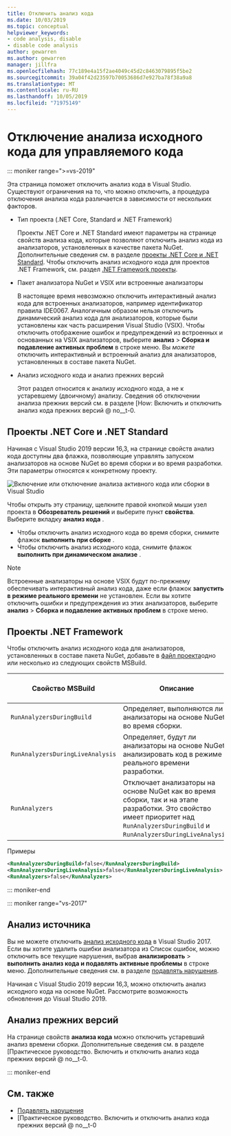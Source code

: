 ```yaml
---
title: Отключить анализ кода
ms.date: 10/03/2019
ms.topic: conceptual
helpviewer_keywords:
- code analysis, disable
- disable code analysis
author: gewarren
ms.author: gewarren
manager: jillfra
ms.openlocfilehash: 77c189e4a15f2ae4049c45d2c8463079895f5be2
ms.sourcegitcommit: 39a04f42d23597b70053686d7e927ba78f38a9a8
ms.translationtype: MT
ms.contentlocale: ru-RU
ms.lasthandoff: 10/05/2019
ms.locfileid: "71975149"
---
```

# <a name="how-to-disable-source-code-analysis-for-managed-code"></a>Отключение анализа исходного кода для управляемого кода

::: moniker range=">=vs-2019"

Эта страница поможет отключить анализ кода в Visual Studio. Существуют ограничения на то, что можно отключить, а процедура отключения анализа кода различается в зависимости от нескольких факторов.

- Тип проекта (.NET Core, Standard и .NET Framework)

  Проекты .NET Core и .NET Standard имеют параметры на странице свойств анализа кода, которые позволяют отключить анализ кода из анализаторов, установленных в качестве пакета NuGet. Дополнительные сведения см. в разделе [проекты .NET Core и .NET Standard](#net-core-and-net-standard-projects). Чтобы отключить анализ исходного кода для проектов .NET Framework, см. раздел [.NET Framework проекты](#net-framework-projects).

- Пакет анализатора NuGet и VSIX или встроенные анализаторы

  В настоящее время невозможно отключить интерактивный анализ кода для встроенных анализаторов, например идентификатор правила IDE0067. Аналогичным образом нельзя отключить динамический анализ кода для анализаторов, которые были установлены как часть расширения Visual Studio (VSIX). Чтобы отключить отображение ошибок и предупреждений из встроенных и основанных на VSIX анализаторов, выберите **анализ** > **Сборка и подавление активных проблем** в строке меню. Вы *можете* отключить интерактивный и встроенный анализ для анализаторов, установленных в составе пакета NuGet.

- Анализ исходного кода и анализ прежних версий

  Этот раздел относится к анализу исходного кода, а не к устаревшему (двоичному) анализу. Сведения об отключении анализа прежних версий см. в разделе [How: Включить и отключить анализ кода прежних версий @ no__t-0.

## <a name="net-core-and-net-standard-projects"></a>Проекты .NET Core и .NET Standard

Начиная с Visual Studio 2019 версии 16,3, на странице свойств анализ кода доступны два флажка, позволяющие управлять запуском анализаторов на основе NuGet во время сборки и во время разработки. Эти параметры относятся к конкретному проекту.

![Включение или отключение анализа активного кода или сборки в Visual Studio](media/run-on-build-run-live-analysis.png)

Чтобы открыть эту страницу, щелкните правой кнопкой мыши узел проекта в **Обозреватель решений** и выберите пункт **свойства**. Выберите вкладку **анализ кода** .

- Чтобы отключить анализ исходного кода во время сборки, снимите флажок **выполнить при сборке** .
- Чтобы отключить анализ исходного кода, снимите флажок **выполнить при динамическом анализе** .

> [!NOTE]
> Встроенные анализаторы на основе VSIX будут по-прежнему обеспечивать интерактивный анализ кода, даже если флажок **запустить в режиме реального времени** не установлен. Если вы хотите отключить ошибки и предупреждения из этих анализаторов, выберите **анализ** > **Сборка и подавление активных проблем** в строке меню.

## <a name="net-framework-projects"></a>Проекты .NET Framework

Чтобы отключить анализ исходного кода для анализаторов, установленных в составе пакета NuGet, добавьте в [файл проекта](../ide/solutions-and-projects-in-visual-studio.md#project-file)одно или несколько из следующих свойств MSBuild.

| Свойство MSBuild | Описание | Значение по умолчанию |
| - | - | - |
| `RunAnalyzersDuringBuild` | Определяет, выполняются ли анализаторы на основе NuGet во время сборки. | `true` |
| `RunAnalyzersDuringLiveAnalysis` | Определяет, будут ли анализаторы на основе NuGet анализировать код в режиме реального времени разработки. | `true` |
| `RunAnalyzers` | Отключает анализаторы на основе NuGet как во время сборки, так и на этапе разработки. Это свойство имеет приоритет над `RunAnalyzersDuringBuild` и `RunAnalyzersDuringLiveAnalysis`. | `true` |

Примеры

```xml
<RunAnalyzersDuringBuild>false</RunAnalyzersDuringBuild>
<RunAnalyzersDuringLiveAnalysis>false</RunAnalyzersDuringLiveAnalysis>
<RunAnalyzers>false</RunAnalyzers>
```

::: moniker-end

::: moniker range="vs-2017"

## <a name="source-analysis"></a>Анализ источника

Вы не можете отключить [анализ исходного кода](roslyn-analyzers-overview.md) в Visual Studio 2017. Если вы хотите удалить ошибки анализатора из Список ошибок, можно отключить все текущие нарушения, выбрав **анализировать** > **выполнить анализ кода и подавлять активные проблемы** в строке меню. Дополнительные сведения см. в разделе [подавлять нарушения](use-roslyn-analyzers.md#suppress-violations).

Начиная с Visual Studio 2019 версии 16,3, можно отключить анализ исходного кода на основе NuGet. Рассмотрите возможность обновления до Visual Studio 2019.

## <a name="legacy-analysis"></a>Анализ прежних версий

На странице свойств **анализа кода** можно отключить устаревший анализ времени сборки. Дополнительные сведения см. в разделе [Практическое руководство. Включить и отключить анализ кода прежних версий @ no__t-0.

::: moniker-end

## <a name="see-also"></a>См. также

- [Подавлять нарушения](use-roslyn-analyzers.md#suppress-violations)
- [Практическое руководство. Включить и отключить анализ кода прежних версий @ no__t-0
